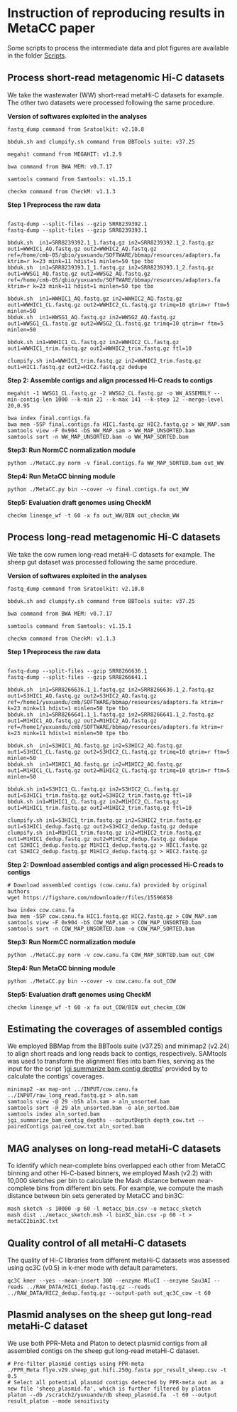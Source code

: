 # Instruction of reproducing results in MetaCC paper

Some scripts to process the intermediate data and plot figures are available in the folder [Scripts](https://github.com/dyxstat/Reproduce_MetaCC/tree/main/Scripts).

## Process short-read metagenomic Hi-C datasets
We take the wastewater (WW) short-read metaHi-C datasets for example. The other two datasets were processed following the same procedure.


**Version of softwares exploited in the analyses**
```
fastq_dump command from Sratoolkit: v2.10.8

bbduk.sh and clumpify.sh command from BBTools suite: v37.25

megahit command from MEGAHIT: v1.2.9

bwa command from BWA MEM: v0.7.17

samtools command from Samtools: v1.15.1

checkm command from CheckM: v1.1.3
```

**Step 1 Preprocess the raw data**
```

fastq-dump --split-files --gzip SRR8239392.1
fastq-dump --split-files --gzip SRR8239393.1

bbduk.sh  in1=SRR8239392.1_1.fastq.gz in2=SRR8239392.1_2.fastq.gz out1=WWHIC1_AQ.fastq.gz out2=WWHIC2_AQ.fastq.gz 
ref=/home/cmb-05/qbio/yuxuandu/SOFTWARE/bbmap/resources/adapters.fa ktrim=r k=23 mink=11 hdist=1 minlen=50 tpe tbo
bbduk.sh  in1=SRR8239393.1_1.fastq.gz in2=SRR8239393.1_2.fastq.gz out1=WWSG1_AQ.fastq.gz out2=WWSG2_AQ.fastq.gz 
ref=/home/cmb-05/qbio/yuxuandu/SOFTWARE/bbmap/resources/adapters.fa ktrim=r k=23 mink=11 hdist=1 minlen=50 tpe tbo

bbduk.sh  in1=WWHIC1_AQ.fastq.gz in2=WWHIC2_AQ.fastq.gz out1=WWHIC1_CL.fastq.gz out2=WWHIC2_CL.fastq.gz trimq=10 qtrim=r ftm=5 minlen=50
bbduk.sh  in1=WWSG1_AQ.fastq.gz in2=WWSG2_AQ.fastq.gz out1=WWSG1_CL.fastq.gz out2=WWSG2_CL.fastq.gz trimq=10 qtrim=r ftm=5 minlen=50

bbduk.sh in1=WWHIC1_CL.fastq.gz in2=WWHIC2_CL.fastq.gz out1=WWHIC1_trim.fastq.gz out2=WWHIC2_trim.fastq.gz ftl=10

clumpify.sh in1=WWHIC1_trim.fastq.gz in2=WWHIC2_trim.fastq.gz out1=HIC1.fastq.gz out2=HIC2.fastq.gz dedupe
```

**Step 2: Assemble contigs and align processed Hi-C reads to contigs**
```
megahit -1 WWSG1_CL.fastq.gz -2 WWSG2_CL.fastq.gz -o WW_ASSEMBLY --min-contig-len 1000 --k-min 21 --k-max 141 --k-step 12 --merge-level 20,0.95

bwa index final.contigs.fa
bwa mem -5SP final.contigs.fa HIC1.fastq.gz HIC2.fastq.gz > WW_MAP.sam
samtools view -F 0x904 -bS WW_MAP.sam > WW_MAP_UNSORTED.bam
samtools sort -n WW_MAP_UNSORTED.bam -o WW_MAP_SORTED.bam
```

**Step3: Run NormCC normalization module**
```
python ./MetaCC.py norm -v final.contigs.fa WW_MAP_SORTED.bam out_WW
```

**Step4: Run MetaCC binning module**
```
python ./MetaCC.py bin --cover -v final.contigs.fa out_WW
```

**Step5: Evaluation draft genomes using CheckM**
```
checkm lineage_wf -t 60 -x fa out_WW/BIN out_checkm_WW
```

## Process long-read metagenomic Hi-C datasets
We take the cow rumen long-read metaHi-C datasets for example. The sheep gut dataset was processed following the same procedure.


**Version of softwares exploited in the analyses**
```
fastq_dump command from Sratoolkit: v2.10.8

bbduk.sh and clumpify.sh command from BBTools suite: v37.25

bwa command from BWA MEM: v0.7.17

samtools command from Samtools: v1.15.1

checkm command from CheckM: v1.1.3
```

**Step 1 Preprocess the raw data**
```

fastq-dump --split-files --gzip SRR8266636.1
fastq-dump --split-files --gzip SRR8266641.1

bbduk.sh  in1=SRR8266636.1_1.fastq.gz in2=SRR8266636.1_2.fastq.gz out1=S3HIC1_AQ.fastq.gz out2=S3HIC2_AQ.fastq.gz ref=/home1/yuxuandu/cmb/SOFTWARE/bbmap/resources/adapters.fa ktrim=r k=23 mink=11 hdist=1 minlen=50 tpe tbo
bbduk.sh  in1=SRR8266641.1_1.fastq.gz in2=SRR8266641.1_2.fastq.gz out1=M1HIC1_AQ.fastq.gz out2=M1HIC2_AQ.fastq.gz ref=/home1/yuxuandu/cmb/SOFTWARE/bbmap/resources/adapters.fa ktrim=r k=23 mink=11 hdist=1 minlen=50 tpe tbo

bbduk.sh  in1=S3HIC1_AQ.fastq.gz in2=S3HIC2_AQ.fastq.gz out1=S3HIC1_CL.fastq.gz out2=S3HIC2_CL.fastq.gz trimq=10 qtrim=r ftm=5 minlen=50
bbduk.sh  in1=M1HIC1_AQ.fastq.gz in2=M1HIC2_AQ.fastq.gz out1=M1HIC1_CL.fastq.gz out2=M1HIC2_CL.fastq.gz trimq=10 qtrim=r ftm=5 minlen=50

bbduk.sh in1=S3HIC1_CL.fastq.gz in2=S3HIC2_CL.fastq.gz out1=S3HIC1_trim.fastq.gz out2=S3HIC2_trim.fastq.gz ftl=10
bbduk.sh in1=M1HIC1_CL.fastq.gz in2=M1HIC2_CL.fastq.gz out1=M1HIC1_trim.fastq.gz out2=M1HIC2_trim.fastq.gz ftl=10

clumpify.sh in1=S3HIC1_trim.fastq.gz in2=S3HIC2_trim.fastq.gz out1=S3HIC1_dedup.fastq.gz out2=S3HIC2_dedup.fastq.gz dedupe
clumpify.sh in1=M1HIC1_trim.fastq.gz in2=M1HIC2_trim.fastq.gz out1=M1HIC1_dedup.fastq.gz out2=M1HIC2_dedup.fastq.gz dedupe
cat S3HIC1_dedup.fastq.gz M1HIC1_dedup.fastq.gz > HIC1.fastq.gz
cat S3HIC2_dedup.fastq.gz M1HIC2_dedup.fastq.gz > HIC2.fastq.gz
```

**Step 2: Download assembled contigs and align processed Hi-C reads to contigs**
```
# Download assembled contigs (cow.canu.fa) provided by original authors
wget https://figshare.com/ndownloader/files/15596858

bwa index cow.canu.fa
bwa mem -5SP cow.canu.fa HIC1.fastq.gz HIC2.fastq.gz > COW_MAP.sam
samtools view -F 0x904 -bS COW_MAP.sam > COW_MAP_UNSORTED.bam
samtools sort -n COW_MAP_UNSORTED.bam -o COW_MAP_SORTED.bam
```

**Step3: Run NormCC normalization module**
```
python ./MetaCC.py norm -v cow.canu.fa COW_MAP_SORTED.bam out_COW
```

**Step4: Run MetaCC binning module**
```
python ./MetaCC.py bin --cover -v cow.canu.fa out_COW
```

**Step5: Evaluation draft genomes using CheckM**
```
checkm lineage_wf -t 60 -x fa out_COW/BIN out_checkm_COW
```

## Estimating the coverages of assembled contigs

We employed BBMap from the BBTools suite (v37.25) and minimap2 (v2.24) to align short reads and long reads back to contigs, respectively. SAMtools was used to transform the alignment files into bam files, serving as the input for the script ‘[jgi summarize bam contig depths](https://github.com/dyxstat/Reproduce_MetaCC/tree/main/Scripts)’ provided by to calculate the contigs’ coverages.

```
minimap2 -ax map-ont ../INPUT/cow.canu.fa ../INPUT/raw_long_read.fastq.gz > aln.sam
samtools view -@ 29 -bSh aln.sam > aln_unsorted.bam
samtools sort -@ 29 aln_unsorted.bam -o aln_sorted.bam
samtools index aln_sorted.bam
jgi_summarize_bam_contig_depths --outputDepth depth_cow.txt --pairedContigs paired_cow.txt aln_sorted.bam
```

## MAG analyses on long-read metaHi-C datasets
To identify which near-complete bins overlapped each other from MetaCC binning and other Hi-C-based binners, we employed Mash (v2.2)
with 10,000 sketches per bin to calculate the Mash distance between near-complete bins from different bin sets. 
For example, we compute the mash distance between bin sets generated by MetaCC and bin3C:

```
mash sketch -s 10000 -p 60 -l metacc_bin.csv -o metacc_sketch
mash dist ../metacc_sketch.msh -l bin3C_bin.csv -p 60 -t > metaCC2bin3C.txt
```

## Quality control of all metaHi-C datasets
The quality of Hi-C libraries from different metaHi-C datasets was assessed
using qc3C (v0.5) in k-mer mode with default parameters. 

```
qc3C kmer --yes --mean-insert 300 --enzyme MluCI --enzyme Sau3AI --reads ../RAW_DATA/HIC1_dedup.fastq.gz --reads ../RAW_DATA/HIC2_dedup.fastq.gz --output-path out_qc3C_cow -t 60
```

## Plasmid analyses on the sheep gut long-read metaHi-C dataset
We use both PPR-Meta and Platon to detect plasmid contigs from all assembled contigs on the sheep gut long-read metaHi-C dataset.

```
# Pre-filter plasmid contigs using PPR-meta
./PPR_Meta flye.v29.sheep_gut.hifi.250g.fasta ppr_result_sheep.csv -t 0.5
# Select all potential plasmid contigs detected by PPR-meta out as a new file 'sheep_plasmid.fa', which is further filtered by platon
platon --db /scratch2/yuxuandu/db sheep_plasmid.fa  -t 60 --output result_platon --mode sensitivity
```
